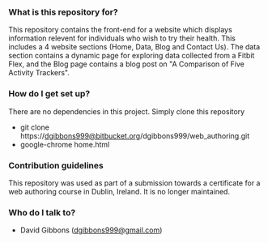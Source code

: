 ### What is this repository for? ###

This repository contains the front-end for a website which displays information relevent for individuals who wish to try their health. This includes a 4 website sections (Home, Data, Blog and Contact Us). The data section contains a dynamic page for exploring data collected from a Fitbit Flex, and the Blog page contains a blog post on "A Comparison of Five Activity Trackers".

### How do I get set up? ###
There are no dependencies in this project. Simply clone this repository 

* git clone https://dgibbons999@bitbucket.org/dgibbons999/web_authoring.git
* google-chrome home.html

### Contribution guidelines ###

This repository was used as part of a submission towards a certificate for a web authoring course in Dublin, Ireland. It is no longer maintained.

### Who do I talk to? ###

* David Gibbons (dgibbons999@gmail.com)